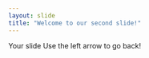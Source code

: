 ```yaml
---
layout: slide
title: "Welcome to our second slide!"
---
```

Your slide 
Use the left arrow to go back!
